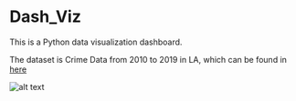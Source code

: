 # Dash_Viz 

This is a Python data visualization dashboard. 

The dataset is Crime Data from 2010 to 2019 in LA, which can be found in [here](https://data.lacity.org/Public-Safety/Crime-Data-from-2010-to-2019/63jg-8b9z/data)

![alt text](https://github.com/ishanmehta17/dash_template/blob/master/dash_template_web_img.jpg)

